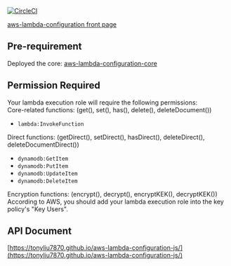 [![CircleCI](https://circleci.com/gh/tonyliu7870/aws-lambda-configuration-js.svg?style=svg)](https://circleci.com/gh/tonyliu7870/aws-lambda-configuration-js)  

[aws-lambda-configuration front page](https://github.com/tonyliu7870/aws-lambda-configuration)    
  
## Pre-requirement  
Deployed the core: [aws-lambda-configuration-core](https://github.com/tonyliu7870/aws-lambda-configuration-core)  
  
## Permission Required  
Your lambda execution role will require the following permissions:  
Core-related functions: (get(), set(), has(), delete(), deleteDocument())  
- `lambda:InvokeFunction`  
  
Direct functions:  (getDirect(), setDirect(), hasDirect(), deleteDirect(), deleteDocumentDirect())  
- `dynamodb:GetItem`  
- `dynamodb:PutItem`  
- `dynamodb:UpdateItem`  
- `dynamodb:DeleteItem`  
  
Encryption functions:  (encrypt(), decrypt(), encryptKEK(), decryptKEK())  
According to AWS, you should add your lambda execution role into the key policy's "Key Users".  
  
## API Document  
[https://tonyliu7870.github.io/aws-lambda-configuration-js/](https://tonyliu7870.github.io/aws-lambda-configuration-js/)  
